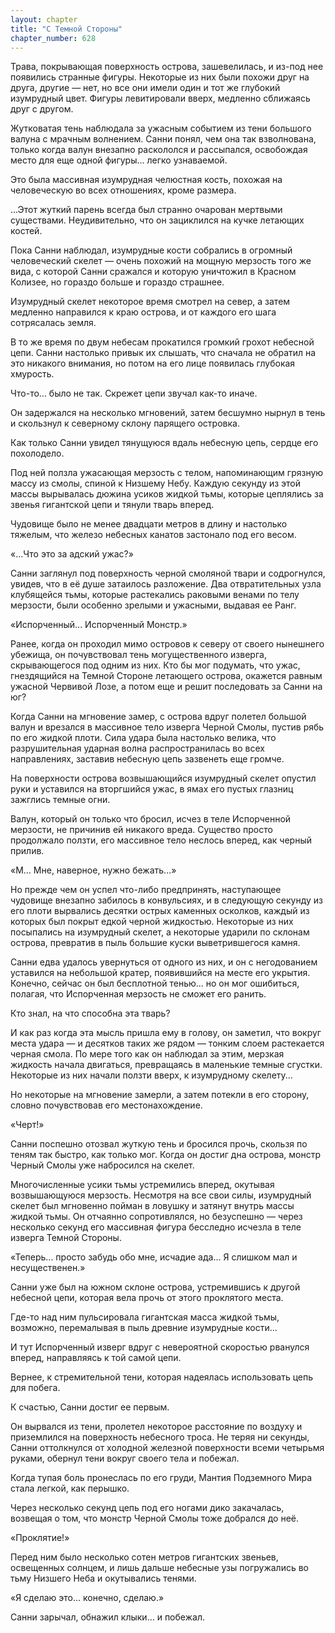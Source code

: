 ```yaml
---
layout: chapter
title: "С Темной Стороны"
chapter_number: 628
---
```


Трава, покрывающая поверхность острова, зашевелилась, и из-под нее появились странные фигуры. Некоторые из них были похожи друг на друга, другие — нет, но все они имели один и тот же глубокий изумрудный цвет. Фигуры левитировали вверх, медленно сближаясь друг с другом.

Жутковатая тень наблюдала за ужасным событием из тени большого валуна с мрачным волнением. Санни понял, чем она так взволнована, только когда валун внезапно раскололся и рассыпался, освобождая место для еще одной фигуры... легко узнаваемой.

Это была массивная изумрудная челюстная кость, похожая на человеческую во всех отношениях, кроме размера.

...Этот жуткий парень всегда был странно очарован мертвыми существами. Неудивительно, что он зациклился на кучке летающих костей.

Пока Санни наблюдал, изумрудные кости собрались в огромный человеческий скелет — очень похожий на мощную мерзость того же вида, с которой Санни сражался и которую уничтожил в Красном Колизее, но гораздо больше и гораздо страшнее.

Изумрудный скелет некоторое время смотрел на север, а затем медленно направился к краю острова, и от каждого его шага сотрясалась земля.

В то же время по двум небесам прокатился громкий грохот небесной цепи. Санни настолько привык их слышать, что сначала не обратил на это никакого внимания, но потом на его лице появилась глубокая хмурость.

Что-то... было не так. Скрежет цепи звучал как-то иначе.

Он задержался на несколько мгновений, затем бесшумно нырнул в тень и скользнул к северному склону парящего островка.

Как только Санни увидел тянущуюся вдаль небесную цепь, сердце его похолодело.

Под ней ползла ужасающая мерзость с телом, напоминающим грязную массу из смолы, спиной к Низшему Небу. Каждую секунду из этой массы вырывалась дюжина усиков жидкой тьмы, которые цеплялись за звенья гигантской цепи и тянули тварь вперед.

Чудовище было не менее двадцати метров в длину и настолько тяжелым, что железо небесных канатов застонало под его весом.

«...Что это за адский ужас?»

Санни заглянул под поверхность черной смоляной твари и содрогнулся, увидев, что в её душе затаилось разложение. Два отвратительных узла клубящейся тьмы, которые растекались раковыми венами по телу мерзости, были особенно зрелыми и ужасными, выдавая ее Ранг.

«Испорченный... Испорченный Монстр.»

Ранее, когда он проходил мимо островов к северу от своего нынешнего убежища, он почувствовал тень могущественного изверга, скрывающегося под одним из них. Кто бы мог подумать, что ужас, гнездящийся на Темной Стороне летающего острова, окажется равным ужасной Червивой Лозе, а потом еще и решит последовать за Санни на юг?

Когда Санни на мгновение замер, с острова вдруг полетел большой валун и врезался в массивное тело изверга Черной Смолы, пустив рябь по его жидкой плоти. Сила удара была настолько велика, что разрушительная ударная волна распространилась во всех направлениях, заставив небесную цепь зазвенеть еще громче.

На поверхности острова возвышающийся изумрудный скелет опустил руки и уставился на вторгшийся ужас, в ямах его пустых глазниц зажглись темные огни.

Валун, который он только что бросил, исчез в теле Испорченной мерзости, не причинив ей никакого вреда. Существо просто продолжало ползти, его массивное тело неслось вперед, как черный прилив.

«М... Мне, наверное, нужно бежать...»

Но прежде чем он успел что-либо предпринять, наступающее чудовище внезапно забилось в конвульсиях, и в следующую секунду из его плоти вырвались десятки острых каменных осколков, каждый из которых был покрыт едкой черной жидкостью. Некоторые из них посыпались на изумрудный скелет, а некоторые ударили по склонам острова, превратив в пыль большие куски выветрившегося камня.

Санни едва удалось увернуться от одного из них, и он с негодованием уставился на небольшой кратер, появившийся на месте его укрытия. Конечно, сейчас он был бесплотной тенью... но он мог ошибиться, полагая, что Испорченная мерзость не сможет его ранить.

Кто знал, на что способна эта тварь?

И как раз когда эта мысль пришла ему в голову, он заметил, что вокруг места удара — и десятков таких же рядом — тонким слоем растекается черная смола. По мере того как он наблюдал за этим, мерзкая жидкость начала двигаться, превращаясь в маленькие темные сгустки. Некоторые из них начали ползти вверх, к изумрудному скелету...

Но некоторые на мгновение замерли, а затем потекли в его сторону, словно почувствовав его местонахождение.

«Черт!»

Санни поспешно отозвал жуткую тень и бросился прочь, скользя по теням так быстро, как только мог. Когда он достиг дна острова, монстр Черный Смолы уже набросился на скелет.

Многочисленные усики тьмы устремились вперед, окутывая возвышающуюся мерзость. Несмотря на все свои силы, изумрудный скелет был мгновенно пойман в ловушку и затянут внутрь массы жидкой тьмы. Он отчаянно сопротивлялся, но безуспешно — через несколько секунд его массивная фигура бесследно исчезла в теле изверга Темной Стороны.

«Теперь... просто забудь обо мне, исчадие ада... Я слишком мал и несущественен.»

Санни уже был на южном склоне острова, устремившись к другой небесной цепи, которая вела прочь от этого проклятого места.

Где-то над ним пульсировала гигантская масса жидкой тьмы, возможно, перемалывая в пыль древние изумрудные кости...

И тут Испорченный изверг вдруг с невероятной скоростью рванулся вперед, направляясь к той самой цепи.

Вернее, к стремительной тени, которая надеялась использовать цепь для побега.

К счастью, Санни достиг ее первым.

Он вырвался из тени, пролетел некоторое расстояние по воздуху и приземлился на поверхность небесного троса. Не теряя ни секунды, Санни оттолкнулся от холодной железной поверхности всеми четырьмя руками, обернул тени вокруг своего тела и побежал.

Когда тупая боль пронеслась по его груди, Мантия Подземного Мира стала легкой, как перышко.

Через несколько секунд цепь под его ногами дико закачалась, возвещая о том, что монстр Черной Смолы тоже добрался до неё.

«Проклятие!»

Перед ним было несколько сотен метров гигантских звеньев, освещенных солнцем, и лишь дальше небесные узы погружались во тьму Низшего Неба и окутывались тенями.

«Я сделаю это... конечно, сделаю.»

Санни зарычал, обнажил клыки... и побежал.